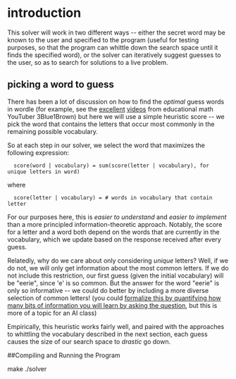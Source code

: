 
# introduction

This solver will work in two different ways -- either the secret word may be
known to the user and specified to the program (useful for testing purposes, so
that the program can whittle down the search space until it finds the specified
word), or the solver can iteratively suggest guesses to the user, so as to
search for solutions to a live problem.

## picking a word to guess

There has been a lot of discussion on how to find the *optimal* guess words in
wordle (for example, see the [excellent](https://youtu.be/v68zYyaEmEA)
[videos](https://youtu.be/fRed0Xmc2Wg) from educational math YouTuber
3Blue1Brown) but here we will use a simple heuristic score -- we pick the
word that contains the letters that occur most commonly in the remaining
possible vocabulary.

So at each step in our solver, we select the word that maximizes the following
expression:

```
  score(word | vocabulary) = sum(score(letter | vocabulary), for unique letters in word)
```

where

```
  score(letter | vocabulary) = # words in vocabulary that contain letter
```

For our purposes here, this is *easier to understand* and *easier to implement*
than a more principled information-theoretic approach. Notably, the score
for a letter and a word both depend on the words that are currently in the
vocabulary, which we update based on the response received after every guess.

Relatedly, why do we care about only considering *unique* letters? Well, if we
do not, we will only get information about the most common letters. If we do not
include this restriction, our first guess (given the initial vocabulary) will be
"eerie", since 'e' is so common. But the answer for the word "eerie" is only so
informative -- we could do better by including a more diverse selection of
common letters! (you could [formalize this by quantifying how many bits of
information you will learn by asking the
question](https://en.wikipedia.org/wiki/Entropy_(information_theory)), but this
is more of a topic for an AI class)

Empirically, this heuristic works fairly well, and paired with the approaches to
whittling the vocabulary described in the next section, each guess causes the
size of our search space to *drastic* go down.

##Compiling and Running the Program

make
./solver


